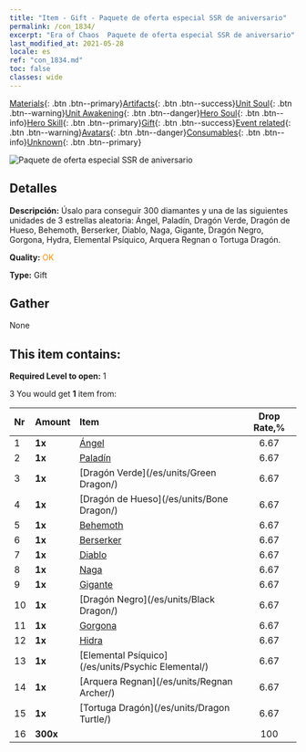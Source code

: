 ```yaml
---
title: "Item - Gift - Paquete de oferta especial SSR de aniversario"
permalink: /con_1834/
excerpt: "Era of Chaos  Paquete de oferta especial SSR de aniversario"
last_modified_at: 2021-05-28
locale: es
ref: "con_1834.md"
toc: false
classes: wide
---
```

 [Materials](/ItemsES/){: .btn .btn--primary}[Artifacts](/ItemsES/Artifacts/){: .btn .btn--success}[Unit Soul](/ItemsES/UnitSoul/){: .btn .btn--warning}[Unit Awakening](/ItemsES/UnitAwakening/){: .btn .btn--danger}[Hero Soul](/ItemsES/HeroSoul/){: .btn .btn--info}[Hero Skill](/ItemsES/HeroSkill/){: .btn .btn--primary}[Gift](/ItemsES/Gift/){: .btn .btn--success}[Event related](/ItemsES/Events/){: .btn .btn--warning}[Avatars](/ItemsES/Avatars/){: .btn .btn--danger}[Consumables](/ItemsES/Consumables/){: .btn .btn--info}[Unknown](/ItemsES/Unknown/){: .btn .btn--primary}

 ![Paquete de oferta especial SSR de aniversario](/images/t/i_907456.png)

## Detalles
 **Descripción:** Úsalo para conseguir 300 diamantes y una de las siguientes unidades de 3 estrellas aleatoria: Ángel, Paladín, Dragón Verde, Dragón de Hueso, Behemoth, Berserker, Diablo, Naga, Gigante, Dragón Negro, Gorgona, Hydra, Elemental Psíquico, Arquera Regnan o Tortuga Dragón.

 **Quality:** <span style="color: #FF8C00">OK</span>

 **Type:** Gift

## Gather

  None

## This item contains:

 **Required Level to open:** 1

 3 You would get **1** item  from:

  | Nr | Amount |     Item    | Drop Rate,% |
  |:---|:-------|:------------|:---------:|
  | 1 |  **1x** | [Ángel](/es/units/Angel/) | 6.67 | 
  | 2 |  **1x** | [Paladín](/es/units/Paladin/) | 6.67 | 
  | 3 |  **1x** | [Dragón Verde](/es/units/Green Dragon/) | 6.67 | 
  | 4 |  **1x** | [Dragón de Hueso](/es/units/Bone Dragon/) | 6.67 | 
  | 5 |  **1x** | [Behemoth](/es/units/Behemoth/) | 6.67 | 
  | 6 |  **1x** | [Berserker](/es/units/Berserker/) | 6.67 | 
  | 7 |  **1x** | [Diablo](/es/units/Devil/) | 6.67 | 
  | 8 |  **1x** | [Naga](/es/units/Naga/) | 6.67 | 
  | 9 |  **1x** | [Gigante](/es/units/Giant/) | 6.67 | 
  | 10 |  **1x** | [Dragón Negro](/es/units/Black Dragon/) | 6.67 | 
  | 11 |  **1x** | [Gorgona](/es/units/Gorgon/) | 6.67 | 
  | 12 |  **1x** | [Hidra](/es/units/Hydra/) | 6.67 | 
  | 13 |  **1x** | [Elemental Psíquico](/es/units/Psychic Elemental/) | 6.67 | 
  | 14 |  **1x** | [Arquera Regnan](/es/units/Regnan Archer/) | 6.67 | 
  | 15 |  **1x** | [Tortuga Dragón](/es/units/Dragon Turtle/) | 6.67 | 
  | 16 |  **300x** | <i class="fas fa-gem"/> | 100 | 
